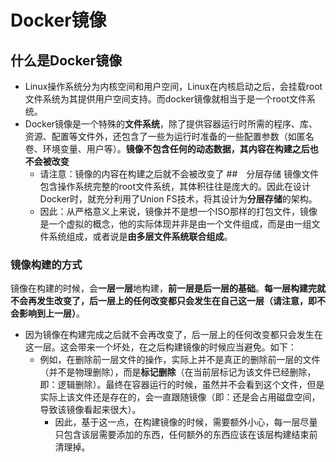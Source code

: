 # Docker镜像
## 什么是Docker镜像
+ Linux操作系统分为内核空间和用户空间，Linux在内核启动之后，会挂载root文件系统为其提供用户空间支持。而docker镜像就相当于是一个root文件系统。
+ Docker镜像是一个特殊的**文件系统**，除了提供容器运行时所需的程序、库、资源、配置等文件外，还包含了一些为运行时准备的一些配置参数（如匿名卷、环境变量、用户等）。**镜像不包含任何的动态数据，其内容在构建之后也不会被改变**
   - 请注意：镜像的内容在构建之后就不会被改变了
##　分层存储
镜像文件包含操作系统完整的root文件系统，其体积往往是庞大的。因此在设计Docker时，就充分利用了Union FS技术，将其设计为**分层存储**的架构。
   - 因此：从严格意义上来说，镜像并不是想一个ISO那样的打包文件，镜像是一个虚拟的概念，他的实际体现并非是由一个文件组成，而是由一组文件系统组成，或者说是**由多层文件系统联合组成**。
### 镜像构建的方式
镜像在构建的时候，会**一层一层**地构建，**前一层是后一层的基础**。**每一层构建完就不会再发生改变了，后一层上的任何改变都只会发生在自己这一层（请注意，即不会影响到上一层）**。
  + 因为镜像在构建完成之后就不会再改变了，后一层上的任何改变都只会发生在这一层。这会带来一个坏处，在之后构建镜像的时候应当避免。如下：
     - 例如，在删除前一层文件的操作，实际上并不是真正的删除前一层的文件（并不是物理删除），而是**标记删除**（在当前层标记为该文件已经删除，即：逻辑删除）。最终在容器运行的时候，虽然并不会看到这个文件，但是实际上该文件还是存在的，会一直跟随镜像（即：还是会占用磁盘空间，导致该镜像看起来很大）。
        + 因此，基于这一点，在构建镜像的时候，需要额外小心，每一层尽量只包含该层需要添加的东西，任何额外的东西应该在该层构建结束前清理掉。